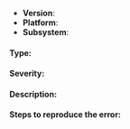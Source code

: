 <!--
Thank you for reporting an issue.

This issue tracker is for bugs found within the JavaScript implementation of IPFS.

If you are asking a question about how to use IPFS, please ask on https://discuss.ipfs.io

Otherwise please fill in as much of the template below as possible.

Version: output of `jsipfs version --all` if using the CLI or `ipfs.version((err, version) => {})` if using the instance.

Platform: output of `uname -a` (UNIX), or version and 32 or 64-bit (Windows). If using in a Browser, please share the browser version as well.

Subsystem: if known, please specify affected core module name (e.g Bitswap, libp2p, etc).

If possible, please provide code that demonstrates the problem, keeping it as
simple and free of external dependencies as you are able.
-->

- **Version**:
- **Platform**:
- **Subsystem**:

<!-- Bug, Feature, Question, Enhancement, Etc -->
#### Type:

<!--
One of following:
  Critical - System crash, application panic.
  High - The main functionality of the application does not work, API breakage, repo format breakage, etc.
  Medium - A non-essential functionality does not work, performance issues, etc.
  Low - An optional functionality does not work.
  Very Low - Translation or documentation mistake. Something that won't give anyone a bad day.
-->
#### Severity:

#### Description:

#### Steps to reproduce the error:

<!--
This is for you! Please read, and then delete this text before posting it.
The js-ipfs issues are only for bug reports and directly actionable features.

Read https://github.com/ipfs/community/blob/master/CONTRIBUTING.md#reporting-issues if your issue doesn't fit either of those categories.
-->
